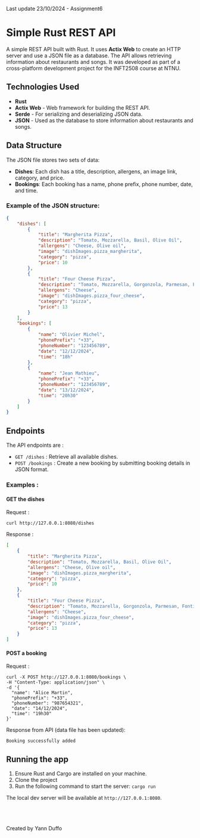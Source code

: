 Last update 23/10/2024 - Assignment6

# Simple Rust REST API

A simple REST API built with Rust. It uses **Actix Web** to create an HTTP server and use a JSON file as a database. The API allows retrieving information about restaurants and songs. It was developed as part of a cross-platform development project for the INFT2508 course at NTNU.

## Technologies Used

- **Rust**
- **Actix Web** - Web framework for building the REST API.
- **Serde** - For serializing and deserializing JSON data.
- **JSON** - Used as the database to store information about restaurants and songs.

## Data Structure

The JSON file stores two sets of data:
- **Dishes**: Each dish has a title, description, allergens, an image link, category, and price.
- **Bookings**: Each booking has a name, phone prefix, phone number, date, and time.

### Example of the JSON structure:

```json
{
    "dishes": [
        {
            "title": "Margherita Pizza",
            "description": "Tomato, Mozzarella, Basil, Olive Oil",
            "allergens": "Cheese, Olive oil",
            "image": "dishImages.pizza_margherita",
            "category": "pizza",
            "price": 10
        },
        {
            "title": "Four Cheese Pizza",
            "description": "Tomato, Mozzarella, Gorgonzola, Parmesan, Fontina, Provolone",
            "allergens": "Cheese",
            "image": "dishImages.pizza_four_cheese",
            "category": "pizza",
            "price": 13
        }
    ],
    "bookings": [
        {
            "name": "Olivier Michel",
            "phonePrefix": "+33",
            "phoneNumber": "123456789",
            "date": "12/12/2024",
            "time": "18h"
        },
        {
            "name": "Jean Mathieu",
            "phonePrefix": "+33",
            "phoneNumber": "123456789",
            "date": "13/12/2024",
            "time": "20h30"
        }
    ]
}
```

## Endpoints

The API endpoints are : 
- ```GET /dishes``` : Retrieve all available dishes.
- ```POST /bookings``` : Create a new booking by submitting booking details in JSON format.

### Examples :
#### GET the dishes
Request : 
```
curl http://127.0.0.1:8080/dishes
```
Response : 
```json
[
    {
        "title": "Margherita Pizza",
        "description": "Tomato, Mozzarella, Basil, Olive Oil",
        "allergens": "Cheese, Olive oil",
        "image": "dishImages.pizza_margherita",
        "category": "pizza",
        "price": 10
    },
    {
        "title": "Four Cheese Pizza",
        "description": "Tomato, Mozzarella, Gorgonzola, Parmesan, Fontina, Provolone",
        "allergens": "Cheese",
        "image": "dishImages.pizza_four_cheese",
        "category": "pizza",
        "price": 13
    }
]
```

#### POST a booking
Request : 
```
curl -X POST http://127.0.0.1:8080/bookings \
-H "Content-Type: application/json" \
-d '{
  "name": "Alice Martin",
  "phonePrefix": "+33",
  "phoneNumber": "987654321",
  "date": "14/12/2024",
  "time": "19h30"
}'
```
Response from API (data file has been updated): 
```
Booking successfully added
```

## Running the app 

1. Ensure Rust and Cargo are installed on your machine.
2. Clone the project 
3. Run the following command to start the server: ```cargo run```

The local dev server will be available at ```http://127.0.0.1:8080```.


<br>
<br>
<br>
Created by Yann Duffo